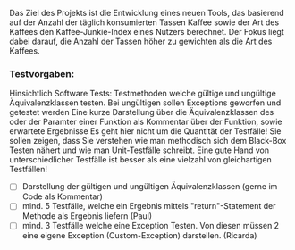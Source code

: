 Das Ziel des Projekts ist die Entwicklung eines neuen Tools, das basierend auf der Anzahl der täglich konsumierten Tassen Kaffee sowie der Art des Kaffees den Kaffee-Junkie-Index eines Nutzers berechnet. Der Fokus liegt dabei darauf, die Anzahl der Tassen höher zu gewichten als die Art des Kaffees.

### Testvorgaben:
Hinsichtlich Software Tests:
Testmethoden welche gültige und ungültige Äquivalenzklassen testen. Bei ungültigen sollen Exceptions geworfen und getestet werden
Eine kurze Darstellung über die Äquivalenzklassen des oder der Paramter einer Funktion als Kommentar über der Funktion, sowie erwartete Ergebnisse
Es geht hier nicht um die Quantität der Testfälle! Sie sollen zeigen, dass Sie verstehen wie man methodisch sich dem Black-Box Testen nähert und wie man Unit-Testfälle schreibt. Eine gute Hand von unterschiedlicher Testfälle ist besser als eine vielzahl von gleichartigen Testfällen!

-[ ] Darstellung der gültigen und ungültigen Äquivalenzklassen (gerne im Code als Kommentar)
-[ ] mind. 5 Testfälle, welche ein Ergebnis mittels "return"-Statement der Methode als Ergebnis liefern (Paul)
-[ ] mind. 3 Testfälle welche eine Exception Testen. Von diesen müssen 2 eine eigene Exception (Custom-Exception) darstellen. (Ricarda)